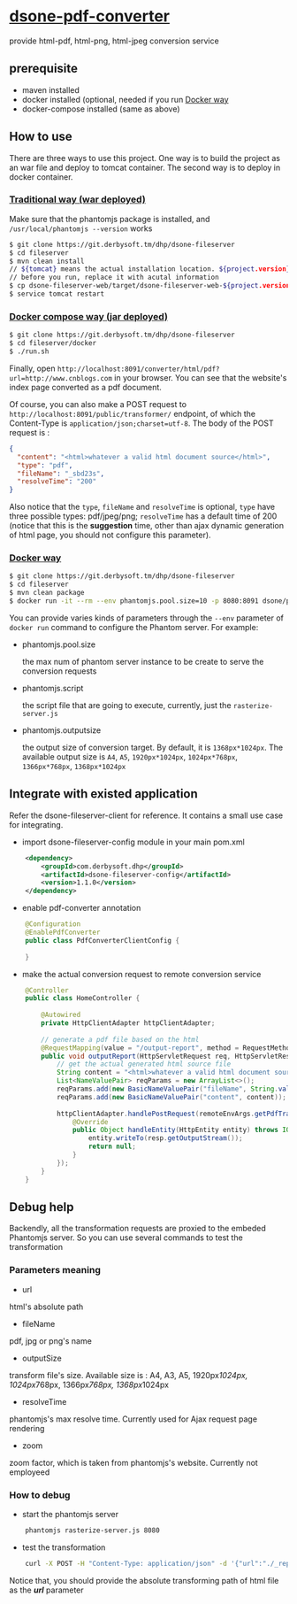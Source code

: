 # [dsone-pdf-converter](https://git.derbysoft.tm/DHP/dsone-fileserver)

provide html-pdf, html-png, html-jpeg conversion service 

## prerequisite

- maven installed
- docker installed (optional, needed if you run [Docker way](#jar)
- docker-compose installed (same as above)

## How to use

There are three ways to use this project. One way is to build the project as an war file and deploy to tomcat container. The second way is to deploy in docker container.

### [Traditional way (war deployed)](id:war)
   Make sure that the phantomjs package is installed, and `/usr/local/phantomjs --version` works
```bash
$ git clone https://git.derbysoft.tm/dhp/dsone-fileserver
$ cd fileserver
$ mvn clean install
// ${tomcat} means the actual installation location. ${project.version} means the version of the current build.
// before you run, replace it with acutal information
$ cp dsone-fileserver-web/target/dsone-fileserver-web-${project.version}.war ${tomcat}/webapps
$ service tomcat restart
```    

### [Docker compose way (jar deployed)](id:compose)
```bash
$ git clone https://git.derbysoft.tm/dhp/dsone-fileserver
$ cd fileserver/docker
$ ./run.sh
```
Finally, open `http://localhost:8091/converter/html/pdf?url=http://www.cnblogs.com` in your browser. You can see that
the website's index page converted as a pdf document.

Of course, you can also make a POST request to `http://localhost:8091/public/transformer/` endpoint, of which the Content-Type 
is `application/json;charset=utf-8`. The body of the POST request is :
```json
{
  "content": "<html>whatever a valid html document source</html>",
  "type": "pdf",
  "fileName": "_sbd23s",
  "resolveTime": "200"
}
```
Also notice that the `type`, `fileName` and `resolveTime` is optional, `type` have three possible types: pdf/jpeg/png;
`resolveTime` has a default time of 200 (notice that this is the **suggestion** time, other than ajax dynamic generation of html page, 
 you should not configure this parameter).

### [Docker way](id:docker)
```bash
$ git clone https://git.derbysoft.tm/dhp/dsone-fileserver
$ cd fileserver
$ mvn clean package
$ docker run -it --rm --env phantomjs.pool.size=10 -p 8080:8091 dsone/phantom-conversion:1.1.0
```
    
   You can provide varies kinds of parameters through the `--env` parameter of `docker run` command to configure the Phantom server. For example:
*   phantomjs.pool.size 
    
    the max num of phantom server instance to be create to serve the conversion requests
    
*   phantomjs.script
    
    the script file that are going to execute, currently, just the `rasterize-server.js`

*   phantomjs.outputsize

    the output size of conversion target. By default, it is `1368px*1024px`. The available output size is `A4`, `A5`, `1920px*1024px`, `1024px*768px`, `1366px*768px`, `1368px*1024px`

## Integrate with existed application
  
  Refer the dsone-fileserver-client for reference. It contains a small use case for integrating.

- import dsone-fileserver-config module in your main pom.xml
```xml
    <dependency>
        <groupId>com.derbysoft.dhp</groupId>
        <artifactId>dsone-fileserver-config</artifactId>
        <version>1.1.0</version>
    </dependency>
```

- enable pdf-converter annotation
```java
    @Configuration
    @EnablePdfConverter
    public class PdfConverterClientConfig {
    
    }  
```
- make the actual conversion request to remote conversion service
```java
    @Controller
    public class HomeController {
    
        @Autowired
        private HttpClientAdapter httpClientAdapter;
        
        // generate a pdf file based on the html
        @RequestMapping(value = "/output-report", method = RequestMethod.GET)
        public void outputReport(HttpServletRequest req, HttpServletResponse resp) throws IOException {
            // get the actual generated html source file 
            String content = "<html>whatever a valid html document source</html>";
            List<NameValuePair> reqParams = new ArrayList<>();
            reqParams.add(new BasicNameValuePair("fileName", String.valueOf(System.currentTimeMillis())));
            reqParams.add(new BasicNameValuePair("content", content));
    
            httpClientAdapter.handlePostRequest(remoteEnvArgs.getPdfTransformerAddr(), reqParams, new AbstractResponseHandler<Object>() {
                @Override
                public Object handleEntity(HttpEntity entity) throws IOException {
                    entity.writeTo(resp.getOutputStream());
                    return null;
                }
            });
        }
    }
```

## Debug help

  Backendly, all the transformation requests are proxied to the embeded Phantomjs server. So you can use several commands to test the transformation

### Parameters meaning
* url

html's absolute path

* fileName

pdf, jpg or png's name

* outputSize

transform file's size. Available size is : A4, A3, A5, 1920px*1024px, 1024px*768px, 1366px*768px, 1368px*1024px

* resolveTime

phantomjs's max resolve time. Currently used for Ajax request page rendering

* zoom

zoom factor, which is taken from phantomjs's website. Currently not employeed

### How to debug
- start the phantomjs server
```bash
    phantomjs rasterize-server.js 8080   
```

- test the transformation
```bash
    curl -X POST -H "Content-Type: application/json" -d '{"url":"./_report_20170510.html","fileName":"a.pdf","outputSize":"A4","zoomFactor":"0.52","resolveTime":200}' localhost:8080
```
   Notice that, you should provide the absolute transforming path of html file as the ***url*** parameter